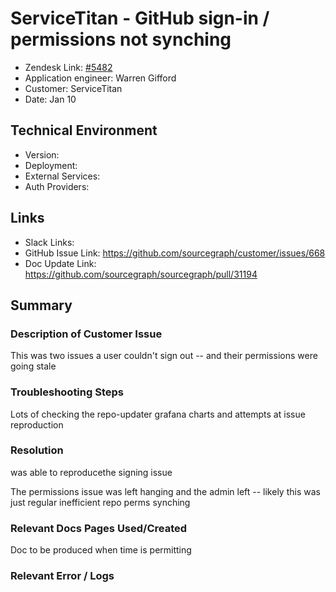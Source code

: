 
# ServiceTitan - GitHub sign-in / permissions not synching <!-- Ticket Title  Hint: include keywords to make it searchable -->

- Zendesk Link: [#5482](https://sourcegraph.zendesk.com/agent/tickets/5482)
- Application engineer: Warren Gifford
- Customer: ServiceTitan <!-- Redact if this contains personally identifying information -->
- Date: Jan 10

<!-- Data populated from integration, speak to Ben Gordon or Michael Bali if not working -->
<!-- During Internal team trial, fill missing data manually (we are waiting for all data to sync) -->

## Technical Environment
- Version: ​
- Deployment:
- External Services:
- Auth Providers:


## Links
<!-- Data for application engineer manual entry -->
- Slack Links:
- GitHub Issue Link: https://github.com/sourcegraph/customer/issues/668
- Doc Update Link: https://github.com/sourcegraph/sourcegraph/pull/31194

## Summary
### Description of Customer Issue

This was two issues a user couldn't sign out -- and their permissions were going stale

### Troubleshooting Steps

Lots of checking the repo-updater grafana charts and attempts at issue reproduction

### Resolution

was able to reproducethe signing issue 

The permissions issue was left hanging and the admin left -- likely this was just regular inefficient repo perms synching

### Relevant Docs Pages Used/Created

Doc to be produced when time is permitting

### Relevant Error / Logs
<!-- Please redact keys, tokens, and personal identifying information -->


<!-- Once complete, upload a copy to https://github.com/sourcegraph/support-tools-internal/tree/main/resolved-tickets as a .md file -->
<!-- Name the file 5482.md -->
